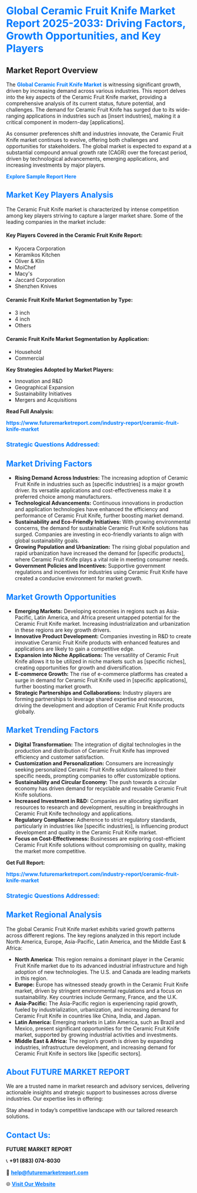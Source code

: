 <h1 style="color: #007BFF;">Global Ceramic Fruit Knife Market Report 2025-2033: Driving Factors, Growth Opportunities, and Key Players</h1>

<section id="overview">
<h2>Market Report Overview</h2>
<p>The <a href="https://www.futuremarketreport.com/industry-report/ceramic-fruit-knife-market" style="color: #007BFF; text-decoration: none;"><strong>Global Ceramic Fruit Knife Market</strong></a> is witnessing significant growth, driven by increasing demand across various industries. This report delves into the key aspects of the Ceramic Fruit Knife market, providing a comprehensive analysis of its current status, future potential, and challenges. The demand for Ceramic Fruit Knife has surged due to its wide-ranging applications in industries such as [insert industries], making it a critical component in modern-day [applications].</p>
<p>As consumer preferences shift and industries innovate, the Ceramic Fruit Knife market continues to evolve, offering both challenges and opportunities for stakeholders. The global market is expected to expand at a substantial compound annual growth rate (CAGR) over the forecast period, driven by technological advancements, emerging applications, and increasing investments by major players.</p>
</section>

<section id="overview">
<p><a href="https://www.futuremarketreport.com/request-sample/reportId=48290" style="color: #007BFF; text-decoration: none;"><strong>Explore Sample Report Here</strong></a></p>
</section>

<section id="key-players">
<h2 style="color: #007BFF;">Market Key Players Analysis</h2>
<p>The Ceramic Fruit Knife market is characterized by intense competition among key players striving to capture a larger market share. Some of the leading companies in the market include:</p>
<h4>Key Players Covered in the Ceramic Fruit Knife Report:</h4>
<ul><li>Kyocera Corporation</li><li>Keramikos Kitchen</li><li>Oliver &amp; Klin</li><li>MoiChef</li><li>Macy&#039;s</li><li>Jaccard Corporation</li><li>Shenzhen Knives</li></ul>
<h4>Ceramic Fruit Knife Market Segmentation by Type:</h4>
<ul><li>3 inch</li><li>4 inch</li><li>Others</li></ul>

<h4>Ceramic Fruit Knife Market Segmentation by Application:</h4>
<ul><li>Household</li><li>Commercial</li></ul>
<p><strong>Key Strategies Adopted by Market Players:</strong></p>
<ul>
<li>Innovation and R&D</li>
<li>Geographical Expansion</li>
<li>Sustainability Initiatives</li>
<li>Mergers and Acquisitions</li>
</ul>
</section>

<section>
<p><strong>Read Full Analysis: </strong></p><a href="https://www.futuremarketreport.com/industry-report/ceramic-fruit-knife-market" style="color: #007BFF; text-decoration: none;"><strong>https://www.futuremarketreport.com/industry-report/ceramic-fruit-knife-market</strong></a>
<h3 style="color: #007BFF;">Strategic Questions Addressed:</h3>
</section>

<section id="driving-factors">
<h2 style="color: #007BFF;">Market Driving Factors</h2>
<ul>
<li><strong>Rising Demand Across Industries:</strong> The increasing adoption of Ceramic Fruit Knife in industries such as [specific industries] is a major growth driver. Its versatile applications and cost-effectiveness make it a preferred choice among manufacturers.</li>
<li><strong>Technological Advancements:</strong> Continuous innovations in production and application technologies have enhanced the efficiency and performance of Ceramic Fruit Knife, further boosting market demand.</li>
<li><strong>Sustainability and Eco-Friendly Initiatives:</strong> With growing environmental concerns, the demand for sustainable Ceramic Fruit Knife solutions has surged. Companies are investing in eco-friendly variants to align with global sustainability goals.</li>
<li><strong>Growing Population and Urbanization:</strong> The rising global population and rapid urbanization have increased the demand for [specific products], where Ceramic Fruit Knife plays a vital role in meeting consumer needs.</li>
<li><strong>Government Policies and Incentives:</strong> Supportive government regulations and incentives for industries using Ceramic Fruit Knife have created a conducive environment for market growth.</li>
</ul>
</section>

<section id="growth-opportunities">
<h2 style="color: #007BFF;">Market Growth Opportunities</h2>
<ul>
<li><strong>Emerging Markets:</strong> Developing economies in regions such as Asia-Pacific, Latin America, and Africa present untapped potential for the Ceramic Fruit Knife market. Increasing industrialization and urbanization in these regions are key growth drivers.</li>
<li><strong>Innovative Product Development:</strong> Companies investing in R&D to create innovative Ceramic Fruit Knife products with enhanced features and applications are likely to gain a competitive edge.</li>
<li><strong>Expansion into Niche Applications:</strong> The versatility of Ceramic Fruit Knife allows it to be utilized in niche markets such as [specific niches], creating opportunities for growth and diversification.</li>
<li><strong>E-commerce Growth:</strong> The rise of e-commerce platforms has created a surge in demand for Ceramic Fruit Knife used in [specific applications], further boosting market growth.</li>
<li><strong>Strategic Partnerships and Collaborations:</strong> Industry players are forming partnerships to leverage shared expertise and resources, driving the development and adoption of Ceramic Fruit Knife products globally.</li>
</ul>
</section>

<section id="trending-factors">
<h2 style="color: #007BFF;">Market Trending Factors</h2>
<ul>
<li><strong>Digital Transformation:</strong> The integration of digital technologies in the production and distribution of Ceramic Fruit Knife has improved efficiency and customer satisfaction.</li>
<li><strong>Customization and Personalization:</strong> Consumers are increasingly seeking personalized Ceramic Fruit Knife solutions tailored to their specific needs, prompting companies to offer customizable options.</li>
<li><strong>Sustainability and Circular Economy:</strong> The push towards a circular economy has driven demand for recyclable and reusable Ceramic Fruit Knife solutions.</li>
<li><strong>Increased Investment in R&D:</strong> Companies are allocating significant resources to research and development, resulting in breakthroughs in Ceramic Fruit Knife technology and applications.</li>
<li><strong>Regulatory Compliance:</strong> Adherence to strict regulatory standards, particularly in industries like [specific industries], is influencing product development and quality in the Ceramic Fruit Knife market.</li>
<li><strong>Focus on Cost-Effectiveness:</strong> Businesses are exploring cost-efficient Ceramic Fruit Knife solutions without compromising on quality, making the market more competitive.</li>
</ul>
</section>

<section>
<p><strong>Get Full Report: </strong></p><a href="https://www.futuremarketreport.com/industry-report/ceramic-fruit-knife-market" style="color: #007BFF; text-decoration: none;"><strong>https://www.futuremarketreport.com/industry-report/ceramic-fruit-knife-market</strong></a>
<h3 style="color: #007BFF;">Strategic Questions Addressed:</h3>
</section>


<section id="regional-analysis">
<h2 style="color: #007BFF;">Market Regional Analysis</h2>
<p>The global Ceramic Fruit Knife market exhibits varied growth patterns across different regions. The key regions analyzed in this report include North America, Europe, Asia-Pacific, Latin America, and the Middle East & Africa:</p>
<ul>
<li><strong>North America:</strong> This region remains a dominant player in the Ceramic Fruit Knife market due to its advanced industrial infrastructure and high adoption of new technologies. The U.S. and Canada are leading markets in this region.</li>
<li><strong>Europe:</strong> Europe has witnessed steady growth in the Ceramic Fruit Knife market, driven by stringent environmental regulations and a focus on sustainability. Key countries include Germany, France, and the U.K.</li>
<li><strong>Asia-Pacific:</strong> The Asia-Pacific region is experiencing rapid growth, fueled by industrialization, urbanization, and increasing demand for Ceramic Fruit Knife in countries like China, India, and Japan.</li>
<li><strong>Latin America:</strong> Emerging markets in Latin America, such as Brazil and Mexico, present significant opportunities for the Ceramic Fruit Knife market, supported by growing industrial activities and investments.</li>
<li><strong>Middle East & Africa:</strong> The region’s growth is driven by expanding industries, infrastructure development, and increasing demand for Ceramic Fruit Knife in sectors like [specific sectors].</li>
</ul>
</section>

<footer>
<h2 style="color: #007BFF;">About FUTURE MARKET REPORT</h2>
<p>We are a trusted name in market research and advisory services, delivering actionable insights and strategic support to businesses across diverse industries. Our expertise lies in offering:</p>

<p>Stay ahead in today’s competitive landscape with our tailored research solutions.</p>

<h2 style="color: #007BFF;">Contact Us:</h2>
<p><strong>FUTURE MARKET REPORT</strong></p>
<p>📞 <strong>+91 (883) 074-8030</strong></p>
<p>📧 <strong><a href="mailto:help@futuremarketreport.com" style="color: #007BFF;">help@futuremarketreport.com</a></strong></p>
<p>🌐 <strong><a href="https://www.futuremarketreport.com/" style="color: #007BFF;">Visit Our Website</a></strong></p>
</footer>